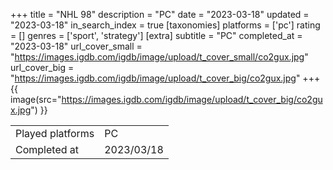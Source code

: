+++
title = "NHL 98"
description = "PC"
date = "2023-03-18"
updated = "2023-03-18"
in_search_index = true
[taxonomies]
platforms = ['pc']
rating = []
genres = ['sport', 'strategy']
[extra]
subtitle = "PC"
completed_at = "2023-03-18"
url_cover_small = "https://images.igdb.com/igdb/image/upload/t_cover_small/co2gux.jpg"
url_cover_big = "https://images.igdb.com/igdb/image/upload/t_cover_big/co2gux.jpg"
+++
{{ image(src="https://images.igdb.com/igdb/image/upload/t_cover_big/co2gux.jpg") }}

|              |            |
| ------------ | ---------- |
| Played platforms    | PC |
| Completed at | 2023/03/18 |

